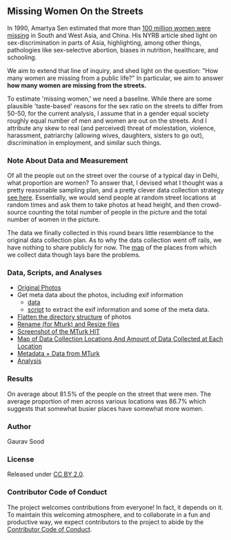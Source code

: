 ## Missing Women On the Streets

In 1990, Amartya Sen estimated that more than [100 million women were missing](http://www.nybooks.com/articles/1990/12/20/more-than-100-million-women-are-missing/) in South and West Asia, and China. His NYRB article shed light on sex-discrimination in parts of Asia, highlighting, among other things, pathologies like sex-selective abortion, biases in nutrition, healthcare, and schooling. 

We aim to extend that line of inquiry, and shed light on the question: "How many women are missing from a public life?" In particular, we aim to answer **how many women are missing from the streets.** 

To estimate 'missing women,' we need a baseline. While there are some plausible 'taste-based' reasons for the sex ratio on the streets to differ from 50-50, for the current analysis, I assume that in a gender equal society roughly equal number of men and women are out on the streets. And I attribute any skew to real (and perceived) threat of molestation, violence, harassment, patriarchy (allowing wives, daughters, sisters to go out), discrimination in employment, and similar such things. 

### Note About Data and Measurement

Of all the people out on the street over the course of a typical day in Delhi, what proportion are women? To answer that, I devised what I thought was a pretty reasonable sampling plan, and a pretty clever data collection strategy [see here](original_data_collection_plan.md). Essentially, we would send people at random street locations at random times and ask them to take photos at head height, and then crowd-source counting the total number of people in the picture and the total number of women in the picture.

The data we finally collected in this round bears little resemblance to the original data collection plan. As to why the data collection went off rails, we have nothing to share publicly for now. The [map](https://raw.githubusercontent.com/soodoku/women-count/master/res/osm_overlay_circle.html) of the places from which we collect data though lays bare the problems. 
 
### Data, Scripts, and Analyses

- [Original Photos](http://dx.doi.org/10.7910/DVN/CZBHQO)
- Get meta data about the photos, including exif information
    - [data](data/photos_meta_exif.csv)
    - [script](scripts/photos_exif_csv.ipynb) to extract the exif information and some of the meta data.
- [Flatten the directory structure](scripts/02_flatten_dir.bat) of photos
- [Rename (for Mturk) and Resize files](scripts/03_rename_resize.R)
- [Screenshot of the MTurk HIT](data/mturk_hit.png)
- [Map of Data Collection Locations And Amount of Data Collected at Each Location](https://raw.githubusercontent.com/soodoku/women-count/master/res/osm_overlay_circle.html)
- [Metadata + Data from MTurk](data/)
- [Analysis](scripts/analysis.md)

### Results

On average about 81.5% of the people on the street that were men. The average proportion of men across various locations was 86.7% which suggests that somewhat busier places have somewhat more women.

### Author

Gaurav Sood

### License

Released under [CC BY 2.0](https://creativecommons.org/licenses/by/2.0/). 

### Contributor Code of Conduct

The project welcomes contributions from everyone! In fact, it depends on it. To maintain this welcoming atmosphere, and to collaborate in a fun and productive way, we expect contributors to the project to abide by the [Contributor Code of Conduct](http://contributor-covenant.org/version/1/0/0/).

